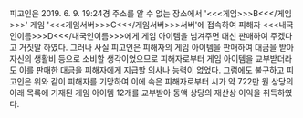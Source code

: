 피고인은 2019. 6. 9. 19:24경 주소를 알 수 없는 장소에서 '<<<게임>>>B<<</게임>>>' 게임 '<<<게임서버>>>C<<</게임서버>>>서버'에 접속하여 피해자 <<<내국인이름>>>D<<</내국인이름>>>에게 게임 아이템을 넘겨주면 대신 판매하여 주겠다고 거짓말 하였다.
그러나 사실 피고인은 피해자의 게임 아이템을 판매하여 대금을 받아 자신의 생활비 등으로 소비할 생각이었으므로 피해자로부터 게임 아이템을 교부받더라도 이를 판매한 대금을 피해자에게 지급할 의사나 능력이 없었다.
그럼에도 불구하고 피고인은 위와 같이 피해자를 기망하여 이에 속은 피해자로부터 시가 약 722만 원 상당의 아래 목록에 기재된 게임 아이템 12개를 교부받아 동액 상당의 재산상 이익을 취득하였다.